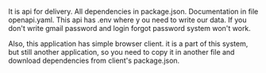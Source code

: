 It is api for delivery. All dependencies in package.json. Documentation in file openapi.yaml. This api has .env where 
y ou need to write our data. If you don't write gmail password and login forgot password system won't work.

Also, this application has simple browser client. it is a part of this system, but still another application, so you need 
to  copy it in another file and download dependencies from client's package.json.
